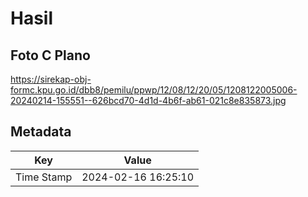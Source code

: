 # Hasil

## Foto C Plano

https://sirekap-obj-formc.kpu.go.id/dbb8/pemilu/ppwp/12/08/12/20/05/1208122005006-20240214-155551--626bcd70-4d1d-4b6f-ab61-021c8e835873.jpg


## Metadata

| Key        | Value               |
| ---------- | ------------------- |
| Time Stamp | 2024-02-16 16:25:10 |



